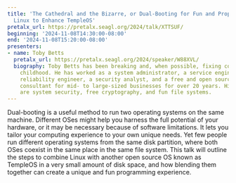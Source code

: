 ```yaml
---
title: 'The Cathedral and the Bizarre, or Dual-Booting for Fun and Prophet: Using
  Linux to Enhance TempleOS'
pretalx_url: https://pretalx.seagl.org/2024/talk/XTTSUF/
beginning: '2024-11-08T14:30:00-08:00'
end: '2024-11-08T15:20:00-08:00'
presenters:
- name: Toby Betts
  pretalx_url: https://pretalx.seagl.org/2024/speaker/W88XVL/
  biography: Toby Betts has been breaking and, when possible, fixing computers since
    childhood. He has worked as a system administrator, a service engineer, a site
    reliability engineer, a security analyst, and a free and open source software
    consultant for mid- to large-sized businesses for over 20 years. His main interests
    are system security, free cryptography, and fun file systems.
---
```


Dual-booting is a useful method to run two operating systems on the same machine. Different OSes might help you harness the full potential of your hardware, or it may be necessary because of software limitations. It lets you tailor your computing experience to your own unique needs. Yet few people run different operating systems from the same disk partition, where both OSes coexist in the same place in the same file system. This talk will outline the steps to combine Linux with another open source OS known as TempleOS in a very small amount of disk space, and how blending them together can create a unique and fun programming experience.
